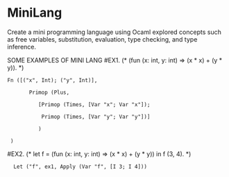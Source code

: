 # MiniLang
Create a mini programming language using Ocaml
explored concepts such as free variables, substitution, evaluation, type checking, and type inference.

SOME EXAMPLES OF MINI LANG
#EX1.
(* (fun (x: int, y: int) => (x * x) + (y * y)). *)



    Fn ([("x", Int); ("y", Int)],

           Primop (Plus,
      
              [Primop (Times, [Var "x"; Var "x"]);
              
               Primop (Times, [Var "y"; Var "y"])]
               
              )
     
     )



#EX2.
(* let f = (fun (x: int, y: int) => (x * x) + (y * y)) in  f (3, 4). *)

      Let ("f", ex1, Apply (Var "f", [I 3; I 4]))


